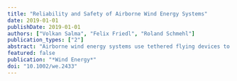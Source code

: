 ```yaml
---
title: "Reliability and Safety of Airborne Wind Energy Systems"
date: 2019-01-01
publishDate: 2019-01-01
authors: ["Volkan Salma", "Felix Friedl", "Roland Schmehl"]
publication_types: ["2"]
abstract: "Airborne wind energy systems use tethered flying devices to harvest wind energy beyond the height range accessible to tower‐based wind turbines. Current commercial prototypes have reached power ratings of up to several hundred kilowatts, and companies are aiming at long‐term operation in relevant environments. As consequence, system reliability, operational robustness, and safety have become crucially important aspects of system development. In this study, we analyze the reliability and safety of a 100‐kW technology development platform with the objective of achieving continuous automatic operation. We first outline the different components of the kite power system and its operational modes. In the next step, we identify failure modes, their causes, and effects by means of failure mode and effects analysis (FMEA) and fault tree analysis (FTA). Potentially hazardous situations and mechanisms which can render the system nonoperational are identified, and mitigation measures are proposed. We find that the majority of these measures can be performed by a failure detection, isolation, and recovery (FDIR) system for which we present a hierarchical architecture adapted from space industry."
featured: false
publication: "*Wind Energy*"
doi: "10.1002/we.2433"
---
```


